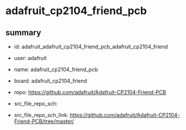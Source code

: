 # adafruit_cp2104_friend_pcb
 
## summary 
* id: adafruit_adafruit_cp2104_friend_pcb_adafruit_cp2104_friend
* user: adafruit
* name: adafruit_cp2104_friend_pcb
* board: adafruit_cp2104_friend
* repo: https://github.com/adafruit/Adafruit-CP2104-Friend-PCB



* src_file_repo_sch: 
* src_file_repo_sch_link: https://github.com/adafruit/Adafruit-CP2104-Friend-PCB/tree/master/




